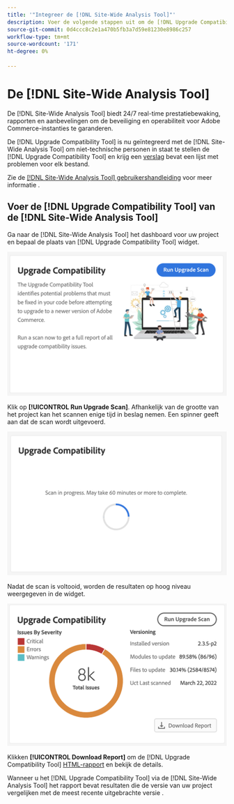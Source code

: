 ```yaml
---
title: '"Integreer de [!DNL Site-Wide Analysis Tool]"'
description: Voer de volgende stappen uit om de [!DNL Upgrade Compatibility Tool] verslag van de [!DNL Site-Wide Analysis Tool] dashboard op uw Adobe Commerce-project.
source-git-commit: 0d4ccc8c2e1a470b5fb3a7d59e81230e8986c257
workflow-type: tm+mt
source-wordcount: '171'
ht-degree: 0%

---
```



# De [!DNL Site-Wide Analysis Tool]

De [!DNL Site-Wide Analysis Tool] biedt 24/7 real-time prestatiebewaking, rapporten en aanbevelingen om de beveiliging en operabiliteit voor Adobe Commerce-instanties te garanderen.

De [!DNL Upgrade Compatibility Tool] is nu geïntegreerd met de [!DNL Site-Wide Analysis Tool] om niet-technische personen in staat te stellen de [!DNL Upgrade Compatibility Tool] en krijg een [verslag](../upgrade-compatibility-tool/reports.md) bevat een lijst met problemen voor elk bestand.

Zie de [[!DNL Site-Wide Analysis Tool] gebruikershandleiding](https://docs.magento.com/user-guide/reports/site-wide-analysis-tool.html) voor meer informatie .

## Voer de [!DNL Upgrade Compatibility Tool] van de [!DNL Site-Wide Analysis Tool]

Ga naar de [!DNL Site-Wide Analysis Tool] het dashboard voor uw project en bepaal de plaats van [!DNL Upgrade Compatibility Tool] widget.

![UCT SWAT-widget - Oorspronkelijk](../../assets/upgrade-guide/uct-swat-initial.png)

Klik op **[!UICONTROL Run Upgrade Scan]**. Afhankelijk van de grootte van het project kan het scannen enige tijd in beslag nemen. Een spinner geeft aan dat de scan wordt uitgevoerd.

![UCT SWAT-widget - Bezig](../../assets/upgrade-guide/uct-swat-progress.png)

Nadat de scan is voltooid, worden de resultaten op hoog niveau weergegeven in de widget.

![UCT SWAT-widget - Resultaten](../../assets/upgrade-guide/uct-swat-results.png)

Klikken **[!UICONTROL Download Report]** om de [!DNL Upgrade Compatibility Tool] [HTML-rapport](../upgrade-compatibility-tool/reports.md#html-report) en bekijk de details.

Wanneer u het [!DNL Upgrade Compatibility Tool] via de [!DNL Site-Wide Analysis Tool] het rapport bevat resultaten die de versie van uw project vergelijken met de meest recente uitgebrachte versie .
